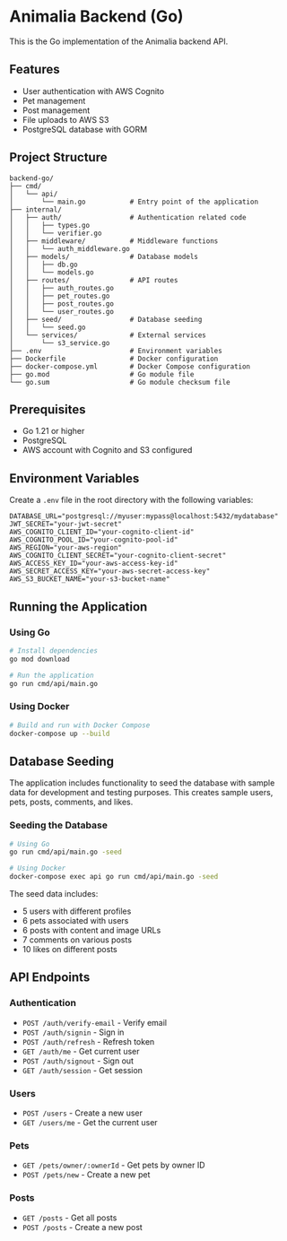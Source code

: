# Animalia Backend (Go)

This is the Go implementation of the Animalia backend API.

## Features

- User authentication with AWS Cognito
- Pet management
- Post management
- File uploads to AWS S3
- PostgreSQL database with GORM

## Project Structure

```
backend-go/
├── cmd/
│   └── api/
│       └── main.go           # Entry point of the application
├── internal/
│   ├── auth/                 # Authentication related code
│   │   ├── types.go
│   │   └── verifier.go
│   ├── middleware/           # Middleware functions
│   │   └── auth_middleware.go
│   ├── models/               # Database models
│   │   ├── db.go
│   │   └── models.go
│   ├── routes/               # API routes
│   │   ├── auth_routes.go
│   │   ├── pet_routes.go
│   │   ├── post_routes.go
│   │   └── user_routes.go
│   ├── seed/                 # Database seeding
│   │   └── seed.go
│   └── services/             # External services
│       └── s3_service.go
├── .env                      # Environment variables
├── Dockerfile                # Docker configuration
├── docker-compose.yml        # Docker Compose configuration
├── go.mod                    # Go module file
└── go.sum                    # Go module checksum file
```

## Prerequisites

- Go 1.21 or higher
- PostgreSQL
- AWS account with Cognito and S3 configured

## Environment Variables

Create a `.env` file in the root directory with the following variables:

```
DATABASE_URL="postgresql://myuser:mypass@localhost:5432/mydatabase"
JWT_SECRET="your-jwt-secret"
AWS_COGNITO_CLIENT_ID="your-cognito-client-id"
AWS_COGNITO_POOL_ID="your-cognito-pool-id"
AWS_REGION="your-aws-region"
AWS_COGNITO_CLIENT_SECRET="your-cognito-client-secret"
AWS_ACCESS_KEY_ID="your-aws-access-key-id"
AWS_SECRET_ACCESS_KEY="your-aws-secret-access-key"
AWS_S3_BUCKET_NAME="your-s3-bucket-name"
```

## Running the Application

### Using Go

```bash
# Install dependencies
go mod download

# Run the application
go run cmd/api/main.go
```

### Using Docker

```bash
# Build and run with Docker Compose
docker-compose up --build
```

## Database Seeding

The application includes functionality to seed the database with sample data for development and testing purposes. This creates sample users, pets, posts, comments, and likes.

### Seeding the Database

```bash
# Using Go
go run cmd/api/main.go -seed

# Using Docker
docker-compose exec api go run cmd/api/main.go -seed
```

The seed data includes:
- 5 users with different profiles
- 6 pets associated with users
- 6 posts with content and image URLs
- 7 comments on various posts
- 10 likes on different posts

## API Endpoints

### Authentication

- `POST /auth/verify-email` - Verify email
- `POST /auth/signin` - Sign in
- `POST /auth/refresh` - Refresh token
- `GET /auth/me` - Get current user
- `POST /auth/signout` - Sign out
- `GET /auth/session` - Get session

### Users

- `POST /users` - Create a new user
- `GET /users/me` - Get the current user

### Pets

- `GET /pets/owner/:ownerId` - Get pets by owner ID
- `POST /pets/new` - Create a new pet

### Posts

- `GET /posts` - Get all posts
- `POST /posts` - Create a new post
